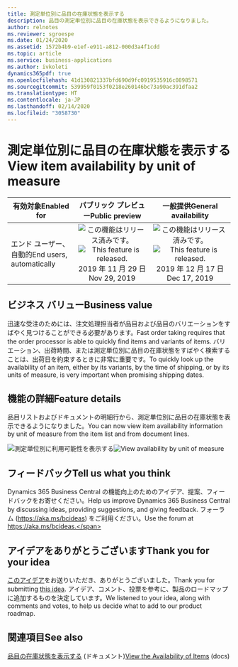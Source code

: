 ```yaml
---
title: 測定単位別に品目の在庫状態を表示する
description: 品目の測定単位別に品目の在庫状態を表示できるようになりました。
author: relnotes
ms.reviewer: sgroespe
ms.date: 01/24/2020
ms.assetid: 1572b4b9-e1ef-e911-a812-000d3a4f1cdd
ms.topic: article
ms.service: business-applications
ms.author: ivkoleti
dynamics365pdf: true
ms.openlocfilehash: 41d130821337bfd690d9fc0919535916c0898571
ms.sourcegitcommit: 539959f0153f0218e260146bc73a90ac391dfaa2
ms.translationtype: HT
ms.contentlocale: ja-JP
ms.lasthandoff: 02/14/2020
ms.locfileid: "3058730"
---
```

# <a name="view-item-availability-by-unit-of-measure"></a><span data-ttu-id="aa669-103">測定単位別に品目の在庫状態を表示する</span><span class="sxs-lookup"><span data-stu-id="aa669-103">View item availability by unit of measure</span></span>


| <span data-ttu-id="aa669-104">有効対象</span><span class="sxs-lookup"><span data-stu-id="aa669-104">Enabled for</span></span>    |  <span data-ttu-id="aa669-105">パブリック プレビュー</span><span class="sxs-lookup"><span data-stu-id="aa669-105">Public preview</span></span> | <span data-ttu-id="aa669-106">一般提供</span><span class="sxs-lookup"><span data-stu-id="aa669-106">General availability</span></span> | 
| ---------- | :----------: |:----------: |
|<span data-ttu-id="aa669-107">エンド ユーザー、自動的</span><span class="sxs-lookup"><span data-stu-id="aa669-107">End users, automatically</span></span>|<span data-ttu-id="aa669-108">![この機能はリリース済みです。](/dynamics365-release-plan/media/green-checkmark.png "この機能はリリース済みです。")</span><span class="sxs-lookup"><span data-stu-id="aa669-108">![This feature is released.](/dynamics365-release-plan/media/green-checkmark.png "This feature is released.")</span></span> <span data-ttu-id="aa669-109">2019 年 11 月 29 日</span><span class="sxs-lookup"><span data-stu-id="aa669-109">Nov 29, 2019</span></span>| <span data-ttu-id="aa669-110">![この機能はリリース済みです。](/dynamics365-release-plan/media/green-checkmark.png "この機能はリリース済みです。")</span><span class="sxs-lookup"><span data-stu-id="aa669-110">![This feature is released.](/dynamics365-release-plan/media/green-checkmark.png "This feature is released.")</span></span> <span data-ttu-id="aa669-111">2019 年 12 月 17 日</span><span class="sxs-lookup"><span data-stu-id="aa669-111">Dec 17, 2019</span></span>|


## <a name="business-value"></a><span data-ttu-id="aa669-112">ビジネス バリュー</span><span class="sxs-lookup"><span data-stu-id="aa669-112">Business value</span></span>
<!-- bv start -->
<span data-ttu-id="aa669-113">迅速な受注のためには、注文処理担当者が品目および品目のバリエーションをすばやく見つけることができる必要があります。</span><span class="sxs-lookup"><span data-stu-id="aa669-113">Fast order taking requires that the order processor is able to quickly find items and variants of items.</span></span> <span data-ttu-id="aa669-114">バリエーション、出荷時間、または測定単位別に品目の在庫状態をすばやく検索することは、出荷日を約束するときに非常に重要です。</span><span class="sxs-lookup"><span data-stu-id="aa669-114">To quickly look up the availability of an item, either by its variants, by the time of shipping, or by its units of measure, is very important when promising shipping dates.</span></span>
<!-- bv end -->



## <a name="feature-details"></a><span data-ttu-id="aa669-115">機能の詳細</span><span class="sxs-lookup"><span data-stu-id="aa669-115">Feature details</span></span>
<!--feature detail start -->
<span data-ttu-id="aa669-116">品目リストおよびドキュメントの明細行から、測定単位別に品目の在庫状態を表示できるようになりました。</span><span class="sxs-lookup"><span data-stu-id="aa669-116">You can now view item availability information by unit of measure from the item list and from document lines.</span></span> 


<span data-ttu-id="aa669-117">![測定単位別に利用可能性を表示する](media/view-item-availability-uom.png "測定単位別に在庫状態を表示する")</span><span class="sxs-lookup"><span data-stu-id="aa669-117">![View availability by unit of measure](media/view-item-availability-uom.png "View availability by unit of measure")</span></span>
<!--feature detail end -->






## <a name="tell-us-what-you-think"></a><span data-ttu-id="aa669-118">フィードバック</span><span class="sxs-lookup"><span data-stu-id="aa669-118">Tell us what you think</span></span>
<span data-ttu-id="aa669-119">Dynamics 365 Business Central の機能向上のためのアイデア、提案、フィードバックをお寄せください。</span><span class="sxs-lookup"><span data-stu-id="aa669-119">Help us improve Dynamics 365 Business Central by discussing ideas, providing suggestions, and giving feedback.</span></span> <span data-ttu-id="aa669-120">フォーラム (https://aka.ms/bcideas) をご利用ください。</span><span class="sxs-lookup"><span data-stu-id="aa669-120">Use the forum at https://aka.ms/bcideas.</span></span>



## <a name="thank-you-for-your-idea"></a><span data-ttu-id="aa669-121">アイデアをありがとうございます</span><span class="sxs-lookup"><span data-stu-id="aa669-121">Thank you for your idea</span></span>
<span data-ttu-id="aa669-122">[このアイデア](https://experience.dynamics.com/ideas/idea/?ideaid=181725f4-edf4-e811-a140-0003ff689718)をお送りいただき、ありがとうございました。</span><span class="sxs-lookup"><span data-stu-id="aa669-122">Thank you for submitting [this idea](https://experience.dynamics.com/ideas/idea/?ideaid=181725f4-edf4-e811-a140-0003ff689718).</span></span> <span data-ttu-id="aa669-123">アイデア、コメント、投票を参考に、製品のロードマップに追加するものを決定しています。</span><span class="sxs-lookup"><span data-stu-id="aa669-123">We listened to your idea, along with comments and votes, to help us decide what to add to our product roadmap.</span></span>

## <a name="see-also"></a><span data-ttu-id="aa669-124">関連項目</span><span class="sxs-lookup"><span data-stu-id="aa669-124">See also</span></span>

<span data-ttu-id="aa669-125">[品目の在庫状態を表示する](https://docs.microsoft.com/dynamics365/business-central/inventory-how-availability-overview) (ドキュメント)</span><span class="sxs-lookup"><span data-stu-id="aa669-125">[View the Availability of Items](https://docs.microsoft.com/dynamics365/business-central/inventory-how-availability-overview) (docs)</span></span>
